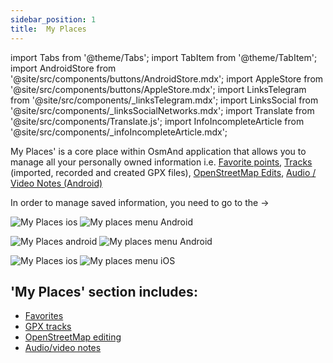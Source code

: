 ```yaml
---
sidebar_position: 1
title:  My Places
---
```


import Tabs from '@theme/Tabs';
import TabItem from '@theme/TabItem';
import AndroidStore from '@site/src/components/buttons/AndroidStore.mdx';
import AppleStore from '@site/src/components/buttons/AppleStore.mdx';
import LinksTelegram from '@site/src/components/_linksTelegram.mdx';
import LinksSocial from '@site/src/components/_linksSocialNetworks.mdx';
import Translate from '@site/src/components/Translate.js';
import InfoIncompleteArticle from '@site/src/components/_infoIncompleteArticle.mdx';

<InfoIncompleteArticle/>

My Places' is a core place within OsmAnd application that allows you to manage all your personally owned information i.e. [Favorite points](../personal/favorites), [Tracks](../personal/tracks) (imported, recorded and created GPX files), [OpenStreetMap Edits](../plugins/osm-editing), [Audio / Video Notes (Android)](../plugins/audio-video-notes)


In order to manage saved information, you need to go to the [<Translate android="true" ids="shared_string_menu"/>](../start-with/main-menu) → [<Translate android="true" ids="shared_string_my_places"/>](../personal/myplaces)

<Tabs groupId="operating-systems">

<TabItem value="def" label="Default" default>

![My Places ios](@site/static/img/personal/my_places_ios.png) ![My places menu Android](@site/static/img/personal/my_places_menu_android.png)

</TabItem>

<TabItem value="android" label="Android">

![My Places android](@site/static/img/personal/my_places_android.png) ![My places menu Android](@site/static/img/personal/my_places_menu_android.png)

</TabItem>

<TabItem value="ios" label="iOS">

![My Places ios](@site/static/img/personal/my_places_ios.png)  ![My places menu iOS](@site/static/img/personal/my_places_menu_ios.png)

</TabItem>

</Tabs>


 ## 'My Places' section includes:
- [Favorites](../personal/favorites)
- [GPX tracks](../personal/tracks)
- [OpenStreetMap editing](../plugins/osm-editing)
- [Audio/video notes](../plugins/audio-video-notes)

